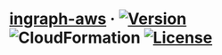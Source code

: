 # [ingraph-aws][github] &middot; [![Version][badge-version]][version] ![CloudFormation][badge-cfn] [![License][badge-license]][license]

[github]: https://github.com/lifadev/ingraph-aws
[badge-version]: https://img.shields.io/badge/version-0.0.1-blue?style=flat-square
[version]: https://pypi.org/project/ingraph.aws/0.0.1/
[badge-cfn]: https://img.shields.io/badge/cloudformation-12.3.0-blue?style=flat-square
[badge-license]: https://img.shields.io/badge/license-Apache2-blue?style=flat-square
[license]: https://github.com/lifadev/ingraph-aws#license
